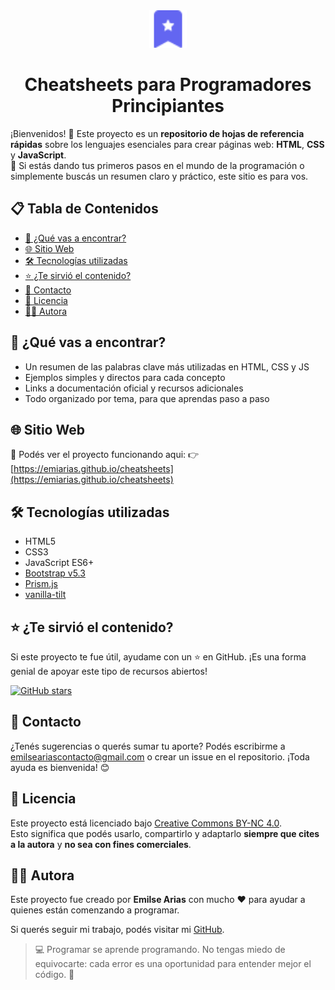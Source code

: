 <div align="center">
  <img src="./favicon.svg" alt="Cheatsheets Icono" width="60" height="60"> 
  <h1>Cheatsheets para Programadores Principiantes</h1>
</div>

<p>
  ¡Bienvenidos! 🙌 Este proyecto es un <strong>repositorio de hojas de referencia rápidas</strong> sobre los lenguajes esenciales para crear páginas web: <strong>HTML</strong>, <strong>CSS</strong> y <strong>JavaScript</strong>.
  <br>
  🧠 Si estás dando tus primeros pasos en el mundo de la programación o simplemente buscás un resumen claro y práctico, este sitio es para vos.
</p>

## 📋 Tabla de Contenidos

- [🚀 ¿Qué vas a encontrar?](#-qué-vas-a-encontrar)
- [🌐 Sitio Web](#-sitio-web)
- [🛠️ Tecnologías utilizadas](#%EF%B8%8F-tecnologías-utilizadas)
- [⭐ ¿Te sirvió el contenido?](#-te-sirvió-el-contenido)
- [📩 Contacto](#-contacto)
- [📄 Licencia](#-licencia)
- [👩‍💻 Autora](#-autora)

## 🚀 ¿Qué vas a encontrar?

-  Un resumen de las palabras clave más utilizadas en HTML, CSS y JS  
-  Ejemplos simples y directos para cada concepto  
-  Links a documentación oficial y recursos adicionales  
-  Todo organizado por tema, para que aprendas paso a paso

## 🌐 Sitio Web

📲 Podés ver el proyecto funcionando aqui:  👉 [https://emiarias.github.io/cheatsheets](https://emiarias.github.io/cheatsheets)

## 🛠️ Tecnologías utilizadas

- HTML5
- CSS3
- JavaScript ES6+
- [Bootstrap v5.3](https://getbootstrap.com/)
- [Prism.js](https://prismjs.com/)
- [vanilla-tilt](https://micku7zu.github.io/vanilla-tilt.js/)

## ⭐ ¿Te sirvió el contenido?

Si este proyecto te fue útil, ayudame con un ⭐ en GitHub. ¡Es una forma genial de apoyar este tipo de recursos abiertos!

[![GitHub stars](https://img.shields.io/github/stars/emiarias/cheatsheets?style=social)](https://github.com/emiarias/cheatsheets)

## 📩 Contacto

¿Tenés sugerencias o querés sumar tu aporte? 
Podés escribirme a [emilseariascontacto@gmail.com](mailto:emilseariascontacto@gmail.com) o crear un issue en el repositorio. ¡Toda ayuda es bienvenida! 😊 

## 📄 Licencia

Este proyecto está licenciado bajo [Creative Commons BY-NC 4.0](https://creativecommons.org/licenses/by-nc/4.0/deed.es).  
Esto significa que podés usarlo, compartirlo y adaptarlo **siempre que cites a la autora** y **no sea con fines comerciales**.

## 👩‍💻 Autora

Este proyecto fue creado por **Emilse Arias** con mucho ❤ para ayudar a quienes están comenzando a programar.  

Si querés seguir mi trabajo, podés visitar mi [GitHub](https://github.com/emiarias).

> 💻 Programar se aprende programando. No tengas miedo de equivocarte: cada error es una oportunidad para entender mejor el código. 💪